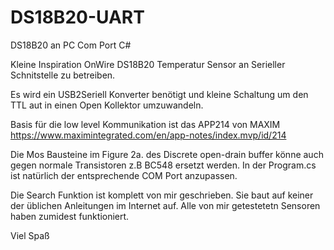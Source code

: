 # DS18B20-UART
DS18B20 an PC Com Port C#

Kleine Inspiration OnWire DS18B20 Temperatur Sensor an Serieller Schnitstelle zu betreiben.

Es wird ein USB2Seriell Konverter benötigt und kleine Schaltung um den TTL aut in einen Open Kollektor umzuwandeln.

Basis für die low level Kommunikation ist das APP214 von MAXIM
https://www.maximintegrated.com/en/app-notes/index.mvp/id/214

Die Mos Bausteine im Figure 2a. des Discrete open-drain buffer könne auch gegen normale Transistoren z.B BC548 ersetzt werden.
In der Program.cs ist natürlich der entsprechende COM Port anzupassen.

Die Search Funktion ist komplett von mir geschrieben. Sie baut auf keiner der üblichen Anleitungen im Internet auf. Alle von mir getestetetn Sensoren haben zumidest funktioniert.

Viel Spaß
